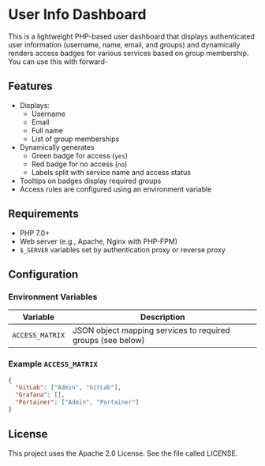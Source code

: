 # User Info Dashboard

This is a lightweight PHP-based user dashboard that displays authenticated user information (username, name, email, and groups) and dynamically renders access badges for various services based on group membership.
You can use this with forward-

## Features

- Displays:
  - Username
  - Email
  - Full name
  - List of group memberships
- Dynamically generates
  - Green badge for access (`yes`)
  - Red badge for no access (`no`)
  - Labels split with service name and access status
- Tooltips on badges display required groups
- Access rules are configured using an environment variable

## Requirements

- PHP 7.0+
- Web server (e.g., Apache, Nginx with PHP-FPM)
- `$_SERVER` variables set by authentication proxy or reverse proxy

## Configuration

### Environment Variables

| Variable        | Description                                                  |
|----------------|--------------------------------------------------------------|
| `ACCESS_MATRIX` | JSON object mapping services to required groups (see below) |

### Example `ACCESS_MATRIX`

```json
{
  "GitLab": ["Admin", "GitLab"],
  "Grafana": [],
  "Portainer": ["Admin", "Portainer"]
}
```

## License

This project uses the Apache 2.0 License. See the file called LICENSE.
